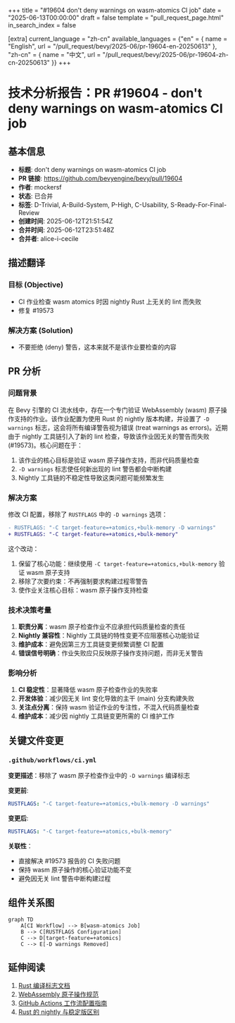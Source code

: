 +++
title = "#19604 don't deny warnings on wasm-atomics CI job"
date = "2025-06-13T00:00:00"
draft = false
template = "pull_request_page.html"
in_search_index = false

[extra]
current_language = "zh-cn"
available_languages = {"en" = { name = "English", url = "/pull_request/bevy/2025-06/pr-19604-en-20250613" }, "zh-cn" = { name = "中文", url = "/pull_request/bevy/2025-06/pr-19604-zh-cn-20250613" }}
+++

# 技术分析报告：PR #19604 - don't deny warnings on wasm-atomics CI job

## 基本信息
- **标题**: don't deny warnings on wasm-atomics CI job
- **PR 链接**: https://github.com/bevyengine/bevy/pull/19604
- **作者**: mockersf
- **状态**: 已合并
- **标签**: D-Trivial, A-Build-System, P-High, C-Usability, S-Ready-For-Final-Review
- **创建时间**: 2025-06-12T21:51:54Z
- **合并时间**: 2025-06-12T23:51:48Z
- **合并者**: alice-i-cecile

## 描述翻译
### 目标 (Objective)
- CI 作业检查 wasm atomics 时因 nightly Rust 上无关的 lint 而失败
- 修复 #19573

### 解决方案 (Solution)
- 不要拒绝 (deny) 警告，这本来就不是该作业要检查的内容

## PR 分析

### 问题背景
在 Bevy 引擎的 CI 流水线中，存在一个专门验证 WebAssembly (wasm) 原子操作支持的作业。该作业配置为使用 Rust 的 nightly 版本构建，并设置了 `-D warnings` 标志，这会将所有编译警告视为错误 (treat warnings as errors)。近期由于 nightly 工具链引入了新的 lint 检查，导致该作业因无关的警告而失败 (#19573)。核心问题在于：
1. 该作业的核心目标是验证 wasm 原子操作支持，而非代码质量检查
2. `-D warnings` 标志使任何新出现的 lint 警告都会中断构建
3. Nightly 工具链的不稳定性导致这类问题可能频繁发生

### 解决方案
修改 CI 配置，移除了 `RUSTFLAGS` 中的 `-D warnings` 选项：
```diff
- RUSTFLAGS: "-C target-feature=+atomics,+bulk-memory -D warnings"
+ RUSTFLAGS: "-C target-feature=+atomics,+bulk-memory"
```
这个改动：
1. 保留了核心功能：继续使用 `-C target-feature=+atomics,+bulk-memory` 验证 wasm 原子支持
2. 移除了次要约束：不再强制要求构建过程零警告
3. 使作业关注核心目标：wasm 原子操作支持检查

### 技术决策考量
1. **职责分离**：wasm 原子检查作业不应承担代码质量检查的责任
2. **Nightly 兼容性**：Nightly 工具链的特性变更不应阻塞核心功能验证
3. **维护成本**：避免因第三方工具链变更频繁调整 CI 配置
4. **错误信号明确**：作业失败应只反映原子操作支持问题，而非无关警告

### 影响分析
1. **CI 稳定性**：显著降低 wasm 原子检查作业的失败率
2. **开发体验**：减少因无关 lint 变化导致的主干 (main) 分支构建失败
3. **关注点分离**：保持 wasm 验证作业的专注性，不混入代码质量检查
4. **维护成本**：减少因 nightly 工具链变更所需的 CI 维护工作

## 关键文件变更

### `.github/workflows/ci.yml`
**变更描述**：移除了 wasm 原子检查作业中的 `-D warnings` 编译标志

**变更前**:
```yaml
RUSTFLAGS: "-C target-feature=+atomics,+bulk-memory -D warnings"
```

**变更后**:
```yaml
RUSTFLAGS: "-C target-feature=+atomics,+bulk-memory"
```

**关联性**：
- 直接解决 #19573 报告的 CI 失败问题
- 保持 wasm 原子操作的核心验证功能不变
- 避免因无关 lint 警告中断构建过程

## 组件关系图
```mermaid
graph TD
    A[CI Workflow] --> B[wasm-atomics Job]
    B --> C[RUSTFLAGS Configuration]
    C --> D[target-feature=+atomics]
    C --> E[-D warnings Removed]
```

## 延伸阅读
1. [Rust 编译标志文档](https://doc.rust-lang.org/rustc/command-line-arguments.html)
2. [WebAssembly 原子操作规范](https://github.com/WebAssembly/threads)
3. [GitHub Actions 工作流配置指南](https://docs.github.com/en/actions/using-workflows)
4. [Rust 的 nightly 与稳定版区别](https://doc.rust-lang.org/book/appendix-07-nightly-rust.html)